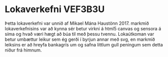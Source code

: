 # Lokaverkefni  VEF3B3U
Þetta lokaverkefni var unnið af Mikael Mána Haustönn 2017.
markmið lokaverkefnisins var að kynna sér betur virkni á html5 canvas og sensora á síma og hvað væri hægt að búa til með þessu tvennu. 
Lokaútkoman var betur umbættur leikur sem ég gerði í byrjun annar með svg, en markmið leiksins er að hreyfa bankagrís um og safna littlum gull peningum sem detta niður frá himnum.
